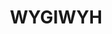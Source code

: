 ---
title: WYGIWYH

en:
    tag_line: "A simple but powerful finance tracker"
    description: "Built with Django, Bootstrap, TailwindCSS, Webpack, HTMX and _hyperscript, WYGIWYH is a finance tracker that allows you to track your income and expenses with ease. It features a simple and intuitive interface, making it easy for anyone to use. The app is designed to be fast and responsive, ensuring that you can access your financial data whenever you need it."

badges:
 - "https://img.shields.io/github/stars/eitchtee/WYGIWYH?style=flat&logo=github&logoColor=black&logoSize=auto&label=stars&labelColor=white&color=black"
 - "https://img.shields.io/github/stars/eitchtee/WYGIWYH?style=flat&logo=github&logoColor=black&logoSize=auto&label=stars&labelColor=white&color=black"


tags: project

permalink: false
---